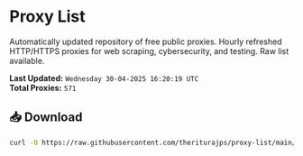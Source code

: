 # Proxy List

Automatically updated repository of free public proxies. Hourly refreshed HTTP/HTTPS proxies for web scraping, cybersecurity, and testing. Raw list available.

**Last Updated:** `Wednesday 30-04-2025 16:20:19 UTC`  
**Total Proxies:** `571`

## 📥 Download
```bash
curl -O https://raw.githubusercontent.com/theriturajps/proxy-list/main/proxies.txt
